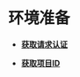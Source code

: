 # 环境准备<a name="ZH-CN_TOPIC_0130260283"></a>

-   **[获取请求认证](获取请求认证.md)**  

-   **[获取项目ID](获取项目ID.md)**  


